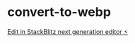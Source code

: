 # convert-to-webp

[Edit in StackBlitz next generation editor ⚡️](https://stackblitz.com/~/github.com/hinataOhyama/convert-to-webp)